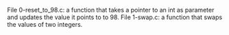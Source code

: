 File 0-reset_to_98.c: a function that takes a pointer to an int as parameter and updates the value it points to to 98.
File 1-swap.c: a function that swaps the values of two integers.
